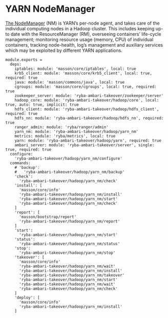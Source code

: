 
# YARN NodeManager

[The NodeManager](http://hadoop.apache.org/docs/current/hadoop-yarn/hadoop-yarn-site/YARN.htm) (NM) is YARN’s per-node agent,
and takes care of the individual
computing nodes in a Hadoop cluster. This includes keeping up-to date with the
ResourceManager (RM), overseeing containers’ life-cycle management; monitoring
resource usage (memory, CPU) of individual containers, tracking node-health,
log’s management and auxiliary services which may be exploited by different YARN
applications.

    module.exports =
      deps:
        iptables: module: 'masson/core/iptables', local: true
        krb5_client: module: 'masson/core/krb5_client', local: true, required: true
        java: module: 'masson/commons/java', local: true
        cgroups: module: 'masson/core/cgroups', local: true, required: true
        zookeeper_server: module: 'ryba-ambari-takeover/zookeeper/server'
        hadoop_core: module: 'ryba-ambari-takeover/hadoop/core', local: true, auto: true, implicit: true
        hdfs_client: module: 'ryba-ambari-takeover/hadoop/hdfs_client', required: true
        hdfs_nn: module: 'ryba-ambari-takeover/hadoop/hdfs_nn', required: true
        ranger_admin: module: 'ryba/ranger/admin'
        yarn_nm: module: 'ryba-ambari-takeover/hadoop/yarn_nm'
        metrics: module: 'ryba/metrics', local: true
        yarn: module: 'ryba-ambari-takeover/hadoop/yarn', required: true
        ambari_server: module: 'ryba-ambari-takeover/server', single: true, required: true
      configure:
        'ryba-ambari-takeover/hadoop/yarn_nm/configure'
      commands:
        # 'backup':
        #   'ryba-ambari-takeover/hadoop/yarn_nm/backup'
        'check':
          'ryba-ambari-takeover/hadoop/yarn_nm/check'
        'install': [
          'masson/core/info'
          'ryba-ambari-takeover/hadoop/yarn_nm/install'
          'ryba-ambari-takeover/hadoop/yarn_nm/start'
          'ryba-ambari-takeover/hadoop/yarn_nm/check'
        ]
        'report': [
          'masson/bootstrap/report'
          'ryba-ambari-takeover/hadoop/yarn_nm/report'
        ]
        'start':
          'ryba-ambari-takeover/hadoop/yarn_nm/start'
        'status':
          'ryba-ambari-takeover/hadoop/yarn_nm/status'
        'stop':
          'ryba-ambari-takeover/hadoop/yarn_nm/stop'
        'takeover': [
          'masson/core/info'
          'ryba-ambari-takeover/hadoop/yarn_nm/wait'
          'ryba-ambari-takeover/hadoop/yarn_nm/install'
          'ryba-ambari-takeover/hadoop/yarn_nm/takeover'
          'ryba-ambari-takeover/hadoop/yarn_nm/start'
          'ryba-ambari-takeover/hadoop/yarn_nm/wait'
          'ryba-ambari-takeover/hadoop/yarn_nm/check'
        ]
        'deploy': [
          'masson/core/info'
          'ryba-ambari-takeover/hadoop/yarn_nm/install'
        ]